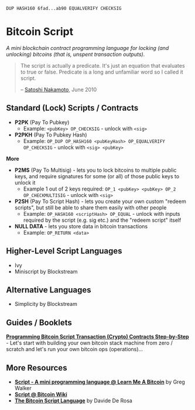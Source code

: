 `DUP HASH160 6fad...ab90 EQUALVERIFY CHECKSIG`


# Bitcoin Script

_A mini blockchain contract programming language for locking (and unlocking) bitcoins (that is, unspent transaction outputs)_.


> The script is actually a predicate. It's just an equation that evaluates to true or false. 
> Predicate is a long and unfamiliar word so I called it script. 
>
> – [Satoshi Nakamoto](https://bitcointalk.org/index.php?topic=195.msg1611#msg1611), June 2010





## Standard (Lock) Scripts / Contracts

- **P2PK** (Pay To Pubkey)
  - Example: `<pubKey> OP_CHECKSIG` - unlock with `<sig>`
- **P2PKH** (Pay To Pubkey Hash) 
  - Example: `OP_DUP OP_HASH160 <pubKeyHash> OP_EQUALVERIFY OP_CHECKSIG` - unlock with `<sig> <pubKey>`

**More**

- **P2MS** (Pay To Multisig) - lets you to lock bitcoins to multiple public keys, and require signatures for some (or all) of those public keys to unlock it
  - Example 1 out of 2 keys required: `OP_1 <pubKey> <pubKey> OP_2 OP_CHECKMULTISIG` - unlock with `<sig>` 
- **P2SH** (Pay To Script Hash) - lets you create your own custom "redeem scripts", but still be able to share them easily with other people
  - Example: `OP_HASH160 <scriptHash> OP_EQUAL` - unlock with inputs required by the script (e.g. sig etc.) and the "redeem script" itself
- **NULL DATA** - lets you store data in bitcoin transactions
  - Example: `OP_RETURN <data>`



## Higher-Level Script Languages

- Ivy
- Miniscript by Blockstream


## Alternative Languages

- Simplicity by Blockstream


## Guides / Booklets

[**Programming Bitcoin Script Transaction (Crypto) Contracts Step-by-Step**](https://github.com/openblockchains/programming-bitcoin-script) - 
Let's start with building your own bitcoin stack machine from zero / scratch and let's run your own bitcoin ops (operations)...


## More Resources

- [**Script - A mini programming language @ Learn Me A Bitcoin**](https://learnmeabitcoin.com/guide/script) by Greg Walker
- [**Script @ Bitcoin Wiki**](https://en.bitcoin.it/wiki/Script)
- [**The Bitcoin Script Language**](http://davidederosa.com/basic-blockchain-programming/bitcoin-script-language-part-one/) by Davide De Rosa
 
 
